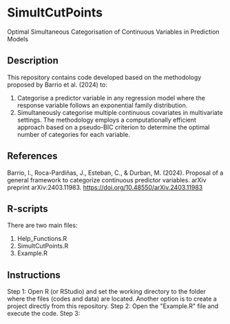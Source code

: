 # SimultCutPoints
Optimal Simultaneous Categorisation of Continuous Variables in Prediction Models

## Description
This repository contains code developed based on the methodology proposed by Barrio et al. (2024) to:
1. Categorise a predictor variable in any regression model where the response variable follows an exponential family distribution.
2. Simultaneously categorise multiple continuous covariates in multivariate settings.
The methodology employs a computationally efficient approach based on a pseudo-BIC criterion to determine the optimal number of categories for each variable.

## References
Barrio, I., Roca-Pardiñas, J., Esteban, C., & Durban, M. (2024). Proposal of a general framework to categorize continuous predictor variables. arXiv preprint arXiv:2403.11983. https://doi.org/10.48550/arXiv.2403.11983

## R-scripts
There are two main files:
1. Help_Functions.R 
2. SimultCutPoints.R
3. Example.R

## Instructions
Step 1: Open R (or RStudio) and set the working directory to the folder where the files (codes and data) are located. Another option is to create a project directly from this repository.
Step 2: Open the "Example.R" file and execute the code.
Step 3: 
